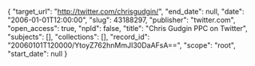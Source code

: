 {
  "target_url": "http://twitter.com/chrisgudgin/", 
  "end_date": null, 
  "date": "2006-01-01T12:00:00", 
  "slug": 43188297, 
  "publisher": "twitter.com", 
  "open_access": true, 
  "npld": false, 
  "title": "Chris Gudgin PPC on Twitter", 
  "subjects": [], 
  "collections": [], 
  "record_id": "20060101T120000/YtoyZ762hnMmJI30DaAFsA==", 
  "scope": "root", 
  "start_date": null
}

